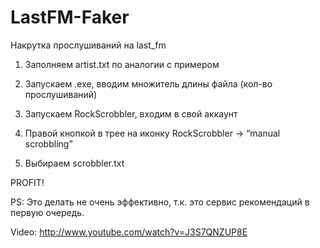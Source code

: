 # LastFM-Faker

Накрутка прослушиваний на last_fm





1) Заполняем artist.txt по аналогии с примером

2) Запускаем .exe, вводим множитель длины файла (кол-во прослушиваний)

3) Запускаем RockScrobbler, входим в свой аккаунт

4) Правой кнопкой в трее на иконку RockScrobbler -> “manual scrobbling”

5) Выбираем scrobbler.txt

PROFIT!




PS: Это делать не очень эффективно, т.к. это сервис рекомендаций в первую очередь.



Video: http://www.youtube.com/watch?v=J3S7QNZUP8E
